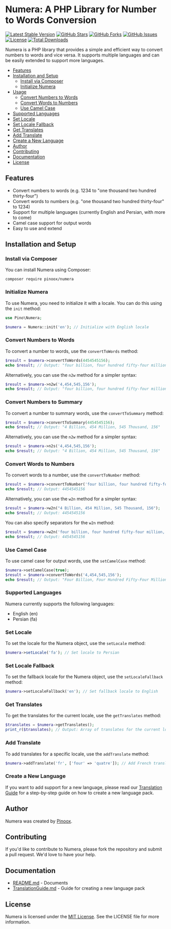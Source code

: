 **Numera: A PHP Library for Number to Words Conversion**
=====================================================

[![Latest Stable Version](https://poser.pugx.org/pinoox/numera/v/stable)](https://packagist.org/packages/pinoox/numera)
[![GitHub Stars](https://img.shields.io/github/stars/pinoox/numera.svg)](https://github.com/pinoox/numera/stargazers)
[![GitHub Forks](https://img.shields.io/github/forks/pinoox/numera.svg)](https://github.com/pinoox/numera/network)
[![GitHub Issues](https://img.shields.io/github/issues/pinoox/numera.svg)](https://github.com/pinoox/numera/issues)
[![License](https://img.shields.io/github/license/pinoox/numera.svg)](https://github.com/pinoox/numera/blob/master/LICENSE)
[![Total Downloads](https://poser.pugx.org/pinoox/numera/downloads)](https://packagist.org/packages/pinoox/numera)

Numera is a PHP library that provides a simple and efficient way to convert numbers to words and vice versa. It supports multiple languages and can be easily extended to support more languages.

* [Features](#features)
* [Installation and Setup](#installation-and-setup)
    * [Install via Composer](#install-via-composer)
    * [Initialize Numera](#initialize-numera)
* [Usage](#usage)
    * [Convert Numbers to Words](#convert-numbers-to-words)
    * [Convert Words to Numbers](#convert-words-to-numbers)
    * [Use Camel Case](#use-camel-case)
* [Supported Languages](#supported-languages)
* [Set Locale](#set-locale)
* [Set Locale Fallback](#set-locale-fallback)
* [Get Translates](#get-translates)
* [Add Translate](#add-translate)
* [Create a New Language](#create-a-new-language)
* [Author](#author)
* [Contributing](#contributing)
* [Documentation](#documentation)
* [License](#license)

**Features**
------------

* Convert numbers to words (e.g. 1234 to "one thousand two hundred thirty-four")
* Convert words to numbers (e.g. "one thousand two hundred thirty-four" to 1234)
* Support for multiple languages (currently English and Persian, with more to come)
* Camel case support for output words
* Easy to use and extend


**Installation and Setup**
-------------------------

### Install via Composer

You can install Numera using Composer:
```
composer require pinoox/numera
```

### Initialize Numera

To use Numera, you need to initialize it with a locale. You can do this using the `init` method:
```php
use Pino\Numera;

$numera = Numera::init('en'); // Initialize with English locale
```

### Convert Numbers to Words

To convert a number to words, use the `convertToWords` method:
```php
$result = $numera->convertToWords(4454545156);
echo $result; // Output: "four billion, four hundred fifty-four million, five hundred forty-five thousand, one hundred fifty-six"
```

Alternatively, you can use the `n2w` method for a simpler syntax:
```php
$result = $numera->n2w('4,454,545,156');
echo $result; // Output: "four billion, four hundred fifty-four million, five hundred forty-five thousand, one hundred fifty-six"
```

### Convert Numbers to Summary

To convert a number to summary words, use the `convertToSummary` method:
```php
$result = $numera->convertToSummary(4454545156);
echo $result; // Output: "4 Billion, 454 Million, 545 Thousand, 156"
```

Alternatively, you can use the `n2w` method for a simpler syntax:
```php
$result = $numera->n2s('4,454,545,156');
echo $result; // Output: "4 Billion, 454 Million, 545 Thousand, 156"
```
### Convert Words to Numbers

To convert words to a number, use the `convertToNumber` method:
```php
$result = $numera->convertToNumber('four billion, four hundred fifty-four million, five hundred forty-five thousand, one hundred fifty-six');
echo $result; // Output: 4454545156
```

Alternatively, you can use the `w2n` method for a simpler syntax:
```php
$result = $numera->w2n("4 Billion, 454 Million, 545 Thousand, 156");
echo $result; // Output: 4454545156
```

You can also specify separators for the `w2n` method:
```php
$result = $numera->w2n('four billion, four hundred fifty-four million, five hundred forty-five thousand, one hundred fifty-six', [' ', ',']);
echo $result; // Output: 4454545156
```

### Use Camel Case

To use camel case for output words, use the `setCamelCase` method:
```php
$numera->setCamelCase(true);
$result = $numera->convertToWords('4,454,545,156');
echo $result; // Output: "Four Billion, Four Hundred Fifty-Four Million, Five Hundred Forty-Five Thousand, One Hundred Fifty-Six"
```

### Supported Languages

Numera currently supports the following languages:

* English (en)
* Persian (fa)

### Set Locale

To set the locale for the Numera object, use the `setLocale` method:
```php
$numera->setLocale('fa'); // Set locale to Persian
```

### Set Locale Fallback

To set the fallback locale for the Numera object, use the `setLocaleFallback` method:
```php
$numera->setLocaleFallback('en'); // Set fallback locale to English
```

### Get Translates

To get the translates for the current locale, use the `getTranslates` method:
```php
$translates = $numera->getTranslates();
print_r($translates); // Output: Array of translates for the current locale
```

### Add Translate

To add translates for a specific locale, use the `addTranslate` method:
```php
$numera->addTranslate('fr', ['four' => 'quatre']); // Add French translates
```

### Create a New Language

If you want to add support for a new language, please read our [Translation Guide](TranslationGuide.md) for a step-by-step guide on how to create a new language pack.

**Author**
---------

Numera was created by [Pinoox](https://www.pinoox.com/).

**Contributing**
------------

If you'd like to contribute to Numera, please fork the repository and submit a pull request. We'd love to have your help.

**Documentation**
-------------

* [README.md](README.md) - Documents
* [TranslationGuide.md](TranslationGuide.md) - Guide for creating a new language pack

**License**
---------

Numera is licensed under the [MIT License](https://opensource.org/licenses/MIT). See the LICENSE file for more information. 
